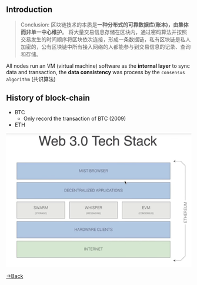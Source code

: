 
## Introduction

> Conclusion:  区块链技术的本质是**一种分布式的可靠数据库(账本)，由集体而非单一中心维护**。 将大量交易信息存储在区块内，通过密码算法并按照交易发生的时间顺序将区块依次连接，形成一条数据链，私有区块链是私人加密的，公有区块链中所有接入网络的人都能参与到交易信息的记录、查询和存储。

All nodes run an VM (virtual machine) software as the **internal layer** to sync data and transaction, the **data consistency** was process by the `consensus algorithm` (共识算法)


## History of block-chain

- BTC
	- Only record the transaction of BTC (2009)
- ETH


![](attachments/Pasted%20image%2020230311013039.png)




[→Back](Blocx-Index.md)
